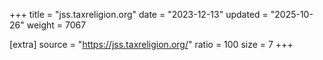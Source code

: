 +++
title = "jss.taxreligion.org"
date = "2023-12-13"
updated = "2025-10-26"
weight = 7067

[extra]
source = "https://jss.taxreligion.org/"
ratio = 100
size = 7
+++
